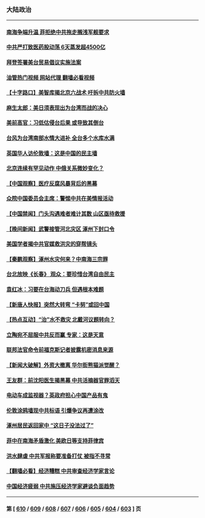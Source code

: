 ### 大陆政治
---
#### [南海争端升温 菲拒绝中共拖走搁浅军舰要求](../../pages/ncid277/n14050247.md?08090445) 
#### [中共严打致医药股动荡 6天蒸发超4500亿](../../pages/ncid277/n14050308.md?08090445) 
#### [拜登签署美台贸易倡议实施法案](../../pages/ncid277/n14050310.md?08090445) 
#### [油管热门视频 网站代理 翻墙必看视频](http://138.2.39.72:81/youtube.html?epic-marker?08090445)
#### [【十字路口】美智库揭北京六战术 吁拆中共防火墙](../../pages/ncid277/n14050206.md?08090445) 
#### [麻生太郎：美日须表现出为台湾而战的决心](../../pages/ncid277/n14050269.md?08090445) 
#### [美前高官：习低估侵台后果 或导致其倒台](../../pages/ncid277/n14050263.md?08090445) 
#### [台风为台湾南部水情大进补 全台多个水库水满](../../pages/ncid277/n14050219.md?08090445) 
#### [英国华人访伦敦墙：这是中国的民主墙](../../pages/ncid277/n14050205.md?08090445) 
#### [北京连续有罕见动作 中俄关系微妙变化？](../../pages/ncid277/n14050130.md?08090445) 
#### [【中国观察】医疗反腐风暴背后的黑幕](../../pages/ncid277/n14049978.md?08090445) 
#### [众院中国委员会主席：警惕中共在美情报活动](../../pages/ncid277/n14049703.md?08090445) 
#### [【中国禁闻】门头沟遇难者难计其数 山区亟待救援](../../pages/ncid277/n14047965.md?08090445) 
#### [【晚间新闻】武警接管河北灾区 涿州下封口令](../../pages/ncid277/n14049979.md?08090445) 
#### [美国学者揭中共官媒救洪灾的穿帮镜头](../../pages/ncid277/n14049861.md?08090445) 
#### [【秦鹏观察】涿州水灾何来？中南海三宗罪](../../pages/ncid277/n14049751.md?08090445) 
#### [台北放映《长春》 观众：要珍惜台湾自由民主](../../pages/ncid277/n14049596.md?08090445) 
#### [袁红冰：习要在台海动刀兵 但遇根本难题](../../pages/ncid277/n14049851.md?08090445) 
#### [【新唐人快报】突然大转弯 “卡努”或回中国](../../pages/ncid277/n14049736.md?08090445) 
#### [【热点互动】“治”水不救灾 北戴河议题转向？](../../pages/ncid277/n14049721.md?08090445) 
#### [立陶宛不屈服中共反而赢 专家：这是天意](../../pages/ncid277/n14049647.md?08090445) 
#### [联邦法官命令前福克斯记者披露机密消息来源](../../pages/ncid277/n14049682.md?08090445) 
#### [【新闻大破解】外资大撤离 华尔街熊猫派觉醒？](../../pages/ncid277/n14049572.md?08090445) 
#### [王友群：前沈阳医生揭黑幕 中共活摘器官罪滔天](../../pages/ncid277/n14049646.md?08090445) 
#### [电动车成监视器？英政府担心中国产品有鬼](../../pages/ncid277/n14049653.md?08090445) 
#### [伦敦涂鸦墙现中共标语 引爆争议再遭涂改](../../pages/ncid277/n14049480.md?08090445) 
#### [涿州居民返回家中 “这日子没法过了”](../../pages/ncid277/n14049545.md?08090445) 
#### [菲中在南海矛盾激化 美欧日等支持菲律宾](../../pages/ncid277/n14049508.md?08090445) 
#### [洪水肆虐 中共军报称要准备打仗 被指不寻常](../../pages/ncid277/n14049474.md?08090445) 
#### [【翻墙必看】经济糟糕 中共审查经济学家言论](../../pages/ncid277/n14049214.md?08090445) 
#### [中国经济疲弱 中共施压经济学家避谈负面趋势](../../pages/ncid277/n14049142.md?08090445) 

---
#### 第 [ [610](./610.md?08090445) / [609](./609.md?08090445) / [608](./608.md?08090445) / [607](./607.md?08090445) / [606](./606.md?08090445) / [605](./605.md?08090445) / [604](./604.md?08090445) / [603](./603.md?08090445) ] 页
